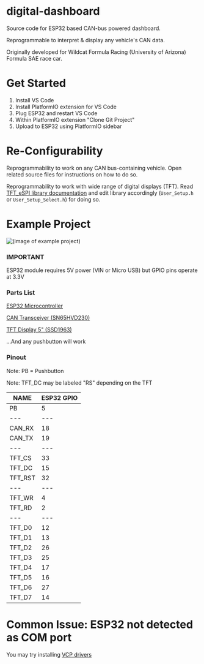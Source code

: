 # digital-dashboard

Source code for ESP32 based CAN-bus powered dashboard.

Reprogrammable to interpret & display any vehicle's CAN data.

Originally developed for Wildcat Formula Racing (University of Arizona) Formula SAE race car. 

# Get Started

1. Install VS Code
2. Install PlatformIO extension for VS Code
3. Plug ESP32 and restart VS Code
4. Within PlatformIO extension "Clone Git Project"
5. Upload to ESP32 using PlatformIO sidebar

# Re-Configurability

Reprogrammability to work on any CAN bus-containing vehicle. Open related source files for instructions on how to do so.

Reprogrammability to work with wide range of digital displays (TFT). Read [TFT_eSPI library documentation](https://github.com/Bodmer/TFT_eSPI) and edit library accordingly (`User_Setup.h` or `User_Setup_Select.h`) for doing so.

# Example Project

![(image of example project)](https://github.com/Sneupi/digital-dashboard/blob/main/exampleproject.jpg?raw=true)

### IMPORTANT
ESP32 module requires 5V power (VIN or Micro USB) but GPIO pins operate at 3.3V

### Parts List

[ESP32 Microcontroller](https://www.amazon.com/dp/B08D5ZD528)

[CAN Transceiver (SN65HVD230)](https://www.amazon.com/gp/product/B00KM6XMXO)

[TFT Display 5" (SSD1963)](https://www.amazon.com/s?k=ssd1963+5+inch) 

...And any pushbutton will work

### Pinout

Note: PB = Pushbutton

Note: TFT_DC may be labeled "RS" depending on the TFT

| NAME | ESP32 GPIO |
| --- | --- |
| PB | 5 |
| --- | --- |
| CAN_RX | 18 |
| CAN_TX | 19 |
| --- | --- |
| TFT_CS | 33 |
| TFT_DC | 15 |
| TFT_RST | 32 |
| --- | --- |
| TFT_WR | 4 |
| TFT_RD | 2 |
| --- | --- |
| TFT_D0 | 12 |
| TFT_D1 | 13 |
| TFT_D2 | 26 |
| TFT_D3 | 25 |
| TFT_D4 | 17 |
| TFT_D5 | 16 |
| TFT_D6 | 27 |
| TFT_D7 | 14 |

# Common Issue: ESP32 not detected as COM port

You may try installing [VCP drivers](https://www.silabs.com/developers/usb-to-uart-bridge-vcp-drivers?tab=downloads)

